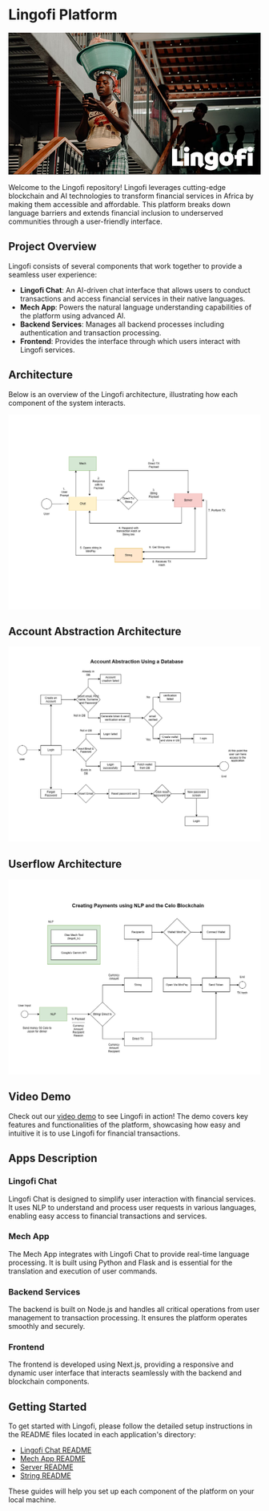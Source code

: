 # Lingofi Platform

![Header Image](./assets/header.png)

Welcome to the Lingofi repository! Lingofi leverages cutting-edge blockchain and AI technologies to transform financial services in Africa by making them accessible and affordable. This platform breaks down language barriers and extends financial inclusion to underserved communities through a user-friendly interface.

## Project Overview

Lingofi consists of several components that work together to provide a seamless user experience:
- **Lingofi Chat**: An AI-driven chat interface that allows users to conduct transactions and access financial services in their native languages.
- **Mech App**: Powers the natural language understanding capabilities of the platform using advanced AI.
- **Backend Services**: Manages all backend processes including authentication and transaction processing.
- **Frontend**: Provides the interface through which users interact with Lingofi services.

## Architecture

Below is an overview of the Lingofi architecture, illustrating how each component of the system interacts.

![Architecture Diagram](./assets/Lingofi%20Architecture.png)

## Account Abstraction Architecture

![Architecture Diagram 2](./assets/aa.png)

## Userflow Architecture

![Architecture Diagram 3](./assets/userflow.png)

## Video Demo

Check out our [video demo](https://youtu.be/sNSzV0zVQow) to see Lingofi in action! The demo covers key features and functionalities of the platform, showcasing how easy and intuitive it is to use Lingofi for financial transactions.

## Apps Description

### Lingofi Chat
Lingofi Chat is designed to simplify user interaction with financial services. It uses NLP to understand and process user requests in various languages, enabling easy access to financial transactions and services.

### Mech App
The Mech App integrates with Lingofi Chat to provide real-time language processing. It is built using Python and Flask and is essential for the translation and execution of user commands.

### Backend Services
The backend is built on Node.js and handles all critical operations from user management to transaction processing. It ensures the platform operates smoothly and securely.

### Frontend
The frontend is developed using Next.js, providing a responsive and dynamic user interface that interacts seamlessly with the backend and blockchain components.

## Getting Started

To get started with Lingofi, please follow the detailed setup instructions in the README files located in each application's directory:
- [Lingofi Chat README](./lingofi-chat/README.md)
- [Mech App README](./lingofi-mech/lingofi_tx/README.md)
- [Server README](./lingofi-server/README.md)
- [String README](./lingofi-string//README.md)

These guides will help you set up each component of the platform on your local machine.
